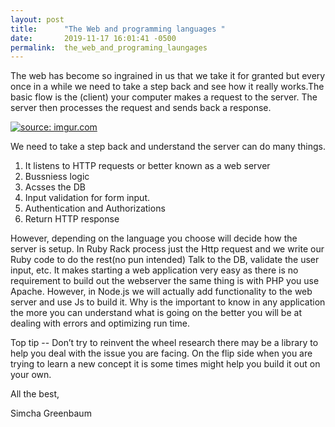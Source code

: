 ```yaml
---
layout: post
title:      "The Web and programming languages "
date:       2019-11-17 16:01:41 -0500
permalink:  the_web_and_programing_laungages
---
```




The web has become so ingrained in us that we take it for granted but every once in a while we need to take a step back and see how it really works.The basic flow is the (client) your computer makes a request to the server. The server then processes the request and sends back a response. 

<a href="https://imgur.com/XTrE74B"><img src="https://i.imgur.com/XTrE74B.png" title="source: imgur.com" /></a>


We need   to take a step back and understand the server can do many things.
1. It listens to  HTTP requests or better known as a web server
2. Bussniess logic
3. Acsses the DB 
4. Input validation for form input.
5. Authentication and Authorizations
6. Return HTTP response 



However, depending on the language you choose will decide how the server is setup. In Ruby Rack process just the Http request and we write our Ruby code to do the rest(no pun intended)  Talk to the DB, validate the user input, etc. It makes starting a web application very easy as there is no requirement to build out the webserver the same thing is with PHP  you use Apache. However, in Node.js we will actually add functionality to the web server and use Js to build it. Why is the important to know in any application the more you can understand what is going on the better you will be at dealing with errors and optimizing run time.


Top tip -- Don’t try to reinvent the wheel research there may be a library to help you deal with the issue you are facing. On the flip side when you are trying to learn a new concept it is some times might help you build it out on your own.

All the best,

Simcha Greenbaum
